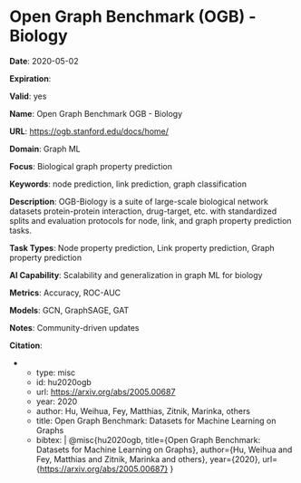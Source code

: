 # Open Graph Benchmark (OGB) - Biology

**Date**: 2020-05-02

**Expiration**: 

**Valid**: yes

**Name**: Open Graph Benchmark  OGB  - Biology

**URL**: https://ogb.stanford.edu/docs/home/

**Domain**: Graph ML

**Focus**: Biological graph property prediction

**Keywords**: node prediction, link prediction, graph classification

**Description**: OGB-Biology is a suite of large-scale biological network datasets  protein-protein interaction, drug-target, etc.  with standardized splits and evaluation protocols  for node, link, and graph property prediction tasks. 

**Task Types**: Node property prediction, Link property prediction, Graph property prediction

**AI Capability**: Scalability and generalization in graph ML for biology

**Metrics**: Accuracy, ROC-AUC

**Models**: GCN, GraphSAGE, GAT

**Notes**: Community-driven updates

**Citation**:

-
  - type: misc
  - id: hu2020ogb
  - url: https://arxiv.org/abs/2005.00687
  - year: 2020
  - author: Hu, Weihua, Fey, Matthias, Zitnik, Marinka, others
  - title: Open Graph Benchmark: Datasets for Machine Learning on Graphs
  - bibtex: |
      @misc{hu2020ogb,
        title={Open Graph Benchmark: Datasets for Machine Learning on Graphs},
        author={Hu, Weihua and Fey, Matthias and Zitnik, Marinka and others},
        year={2020},
        url={https://arxiv.org/abs/2005.00687}
      }

